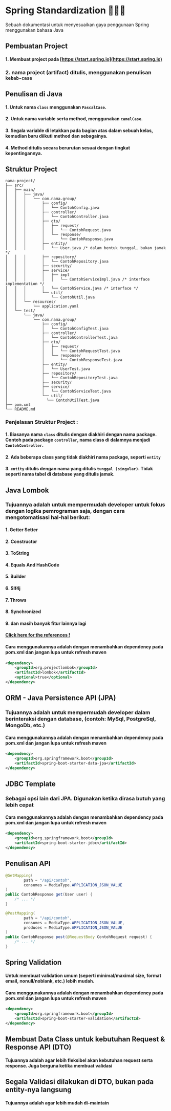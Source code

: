 # Spring Standardization 🍃🍃🍃
Sebuah dokumentasi untuk menyesuaikan gaya penggunaan Spring menggunakan bahasa Java

## Pembuatan Project
#### 1. Membuat project pada [https://start.spring.io](https://start.spring.io)
### 2. nama project (artifact) ditulis, menggunakan penulisan `kebab-case`

## Penulisan di Java
#### 1. Untuk nama `class` menggunakan `PascalCase`.
#### 2. Untuk nama variable serta method, menggunakan `camelCase`.
#### 3. Segala variable di letakkan pada bagian atas dalam sebuah kelas, kemudian baru diikuti method dan sebagainya.
#### 4. Method ditulis secara berurutan sesuai dengan tingkat kepentingannya.


## Struktur Project
```
nama-project/
├── src/
│   ├── main/
│   │   ├── java/
│   │   │   └── com.nama.group/
│   │   │       ├── config/
│   │   │       │   └── ContohConfig.java
│   │   │       ├── controller/
│   │   │       │   └── ContohController.java
│   │   │       ├── dto/
│   │   │       │   ├── request/
│   │   │       │   │   └── ContohRequest.java
│   │   │       │   └── response/
│   │   │       │       └── ContohResponse.java
│   │   │       ├── entity/
│   │   │       │   └── User.java /* dalam bentuk tunggal, bukan jamak */
│   │   │       ├── repository/
│   │   │       │   └── ContohRepository.java
│   │   │       ├── security/
│   │   │       ├── service/
│   │   │       │   ├── impl
│   │   │       │   │   └── ContohServiceImpl.java /* interface implementation */
│   │   │       │   └── ContohService.java /* interface */
│   │   │       └── util/
│   │   │           └── ContohUtil.java
│   │   └── resources/
│   │       └── application.yaml
│   └── test/
│       └── java/
│           └── com.nama.group/
│               ├── config/
│               │   └── ContohConfigTest.java
│               ├── controller/
│               │   └── ContohControllerTest.java
│               ├── dto/
│               │   ├── request/
│               │   │   └── ContohRequestTest.java
│               │   └── response/
│               │       └── ContohResponseTest.java
│               ├── entity/
│               │   └── UserTest.java 
│               ├── repository/
│               │   └── ContohRepositoryTest.java
│               ├── security/
│               ├── service/
│               │   └── ContohServiceTest.java
│               └── util/
│                 └── ContohUtilTest.java
├── pom.xml
└── README.md
```
### Penjelasan Struktur Project :
#### 1. Biasanya nama `class` ditulis dengan diakhiri dengan nama package. Contoh pada package `controller`, nama class di dalamnya menjadi `ContohController`.
#### 2. Ada beberapa class yang tidak diakhiri nama package, seperti `entity`
#### 3. `entity` ditulis dengan nama yang ditulis `tunggal (singular)`. Tidak seperti nama tabel di database yang ditulis jamak.

## Java Lombok
### Tujuannya adalah untuk mempermudah developer untuk fokus dengan logika pemrograman saja, dengan cara mengotomatisasi hal-hal berikut:
#### 1. Getter Setter
#### 2. Constructor
#### 3. ToString
#### 4. Equals And HashCode
#### 5. Builder
#### 6. Slf4j
#### 7. Throws
#### 8. Synchronized
#### 9. dan masih banyak fitur lainnya lagi 
#### [Click here for the references !](https://projectlombok.org/)

#### Cara menggunakannya adalah dengan menambahkan dependency pada pom.xml dan jangan lupa untuk refresh maven
```xml
<dependency>
    <groupId>org.projectlombok</groupId>
    <artifactId>lombok</artifactId>
    <optional>true</optional>
</dependency>
```

## ORM - Java Persistence API (JPA)
### Tujuannya adalah untuk mempermudah developer dalam berinteraksi dengan database, (contoh: MySql, PostgreSql, MongoDb, etc.)

#### Cara menggunakannya adalah dengan menambahkan dependency pada pom.xml dan jangan lupa untuk refresh maven
```xml
<dependency>
    <groupId>org.springframework.boot</groupId>
    <artifactId>spring-boot-starter-data-jpa</artifactId>
</dependency>
```

## JDBC Template
### Sebagai opsi lain dari JPA. Digunakan ketika dirasa butuh yang lebih cepat
#### Cara menggunakannya adalah dengan menambahkan dependency pada pom.xml dan jangan lupa untuk refresh maven
```xml
<dependency>
    <groupId>org.springframework.boot</groupId>
    <artifactId>spring-boot-starter-jdbc</artifactId>
</dependency>
```

## Penulisan API
```java
@GetMapping(
        path = "/api/contoh",
        consumes = MediaType.APPLICATION_JSON_VALUE
)
public ContohResponse get(User user) {
    /* ... */
}
```
```java
@PostMapping(
        path = "/api/contoh",
        consumes = MediaType.APPLICATION_JSON_VALUE,
        produces = MediaType.APPLICATION_JSON_VALUE
)
public ContohResponse post(@RequestBody ContohRequest request) {
    /* ... */
}
```


## Spring Validation
#### Untuk membuat validation umum (seperti minimal/maximal size, format email, nonull/noblank, etc.) lebih mudah.

#### Cara menggunakannya adalah dengan menambahkan dependency pada pom.xml dan jangan lupa untuk refresh maven
```xml 
<dependency>
    <groupId>org.springframework.boot</groupId>
    <artifactId>spring-boot-starter-validation</artifactId>
</dependency>
```

## Membuat Data Class untuk kebutuhan Request & Response API (DTO)
#### Tujuannya adalah agar lebih fleksibel akan kebutuhan request serta response. Juga berguna ketika membuat validasi

## Segala Validasi dilakukan di DTO, bukan pada entity-nya langsung
#### Tujuannya adalah agar lebih mudah di-maintain